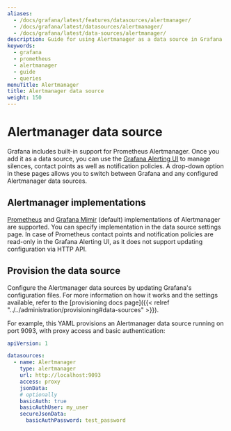 ```yaml
---
aliases:
  - /docs/grafana/latest/features/datasources/alertmanager/
  - /docs/grafana/latest/datasources/alertmanager/
  - /docs/grafana/latest/data-sources/alertmanager/
description: Guide for using Alertmanager as a data source in Grafana
keywords:
  - grafana
  - prometheus
  - alertmanager
  - guide
  - queries
menuTitle: Alertmanager
title: Alertmanager data source
weight: 150
---
```


# Alertmanager data source

Grafana includes built-in support for Prometheus Alertmanager. Once you add it as a data source, you can use the [Grafana Alerting UI](/docs/grafana/latest/alerting/) to manage silences, contact points as well as notification policies. A drop-down option in these pages allows you to switch between Grafana and any configured Alertmanager data sources.

## Alertmanager implementations

[Prometheus](https://prometheus.io/) and [Grafana Mimir](/docs/mimir/latest/) (default) implementations of Alertmanager are supported. You can specify implementation in the data source settings page. In case of Prometheus contact points and notification policies are read-only in the Grafana Alerting UI, as it does not support updating configuration via HTTP API.

## Provision the data source

Configure the Alertmanager data sources by updating Grafana's configuration files. For more information on how it works and the settings available, refer to the [provisioning docs page]({{< relref "../../administration/provisioning#data-sources" >}}).

For example, this YAML provisions an Alertmanager data source running on port 9093, with proxy access and basic authentication:

```yaml
apiVersion: 1

datasources:
  - name: Alertmanager
    type: alertmanager
    url: http://localhost:9093
    access: proxy
    jsonData:
    # optionally
    basicAuth: true
    basicAuthUser: my_user
    secureJsonData:
      basicAuthPassword: test_password
```
